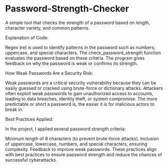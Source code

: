 # Password-Strength-Checker
A simple tool that checks the strength of a password based on length, character variety, and common patterns.

Explanation of Code:

Regex (re) is used to identify patterns in the password such as numbers, uppercase, and special characters.
The check_password_strength function evaluates the password based on these criteria.
The program gives feedback on why the password is weak or confirms its strength.

How Weak Passwords Are a Security Risk:

Weak passwords are a critical security vulnerability because they can be easily guessed or cracked using brute-force or dictionary attacks. Attackers often exploit weak passwords to gain unauthorized access to accounts, leading to data breaches, identity theft, or system compromise. The more predictable or short a password is, the easier it is for malicious actors to break in.

Best Practices Applied:

In the project, I applied several password strength criteria:

Minimum length of 8 characters (to prevent brute-force attacks).
Inclusion of uppercase, lowercase, numbers, and special characters, ensuring complexity.
Feedback to improve weak passwords.
These practices align with best practices to ensure password strength and reduce the chances of successful cyberattacks.
